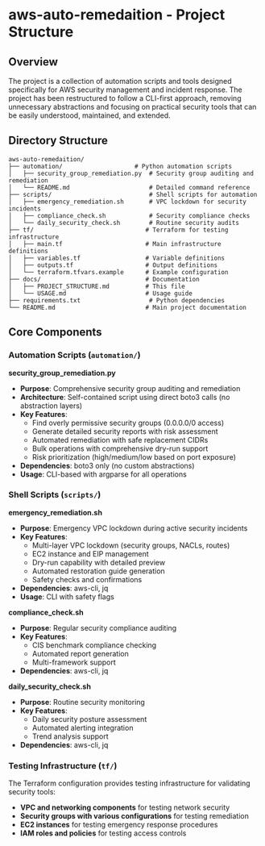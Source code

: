 # aws-auto-remedaition - Project Structure

## Overview

The project is a collection of automation scripts and tools designed specifically for AWS security management and incident response. The project has been restructured to follow a CLI-first approach, removing unnecessary abstractions and focusing on practical security tools that can be easily understood, maintained, and extended.

## Directory Structure

```
aws-auto-remedaition/
├── automation/                    # Python automation scripts
│   ├── security_group_remediation.py  # Security group auditing and remediation
│   └── README.md                      # Detailed command reference
├── scripts/                           # Shell scripts for automation
│   ├── emergency_remediation.sh       # VPC lockdown for security incidents
│   ├── compliance_check.sh            # Security compliance checks
│   └── daily_security_check.sh        # Routine security audits
├── tf/                               # Terraform for testing infrastructure
│   ├── main.tf                       # Main infrastructure definitions
│   ├── variables.tf                  # Variable definitions
│   ├── outputs.tf                    # Output definitions
│   └── terraform.tfvars.example      # Example configuration
├── docs/                             # Documentation
│   ├── PROJECT_STRUCTURE.md          # This file
│   └── USAGE.md                      # Usage guide
├── requirements.txt                   # Python dependencies
└── README.md                         # Main project documentation
```

## Core Components

### Automation Scripts (`automation/`)

**security_group_remediation.py**
- **Purpose**: Comprehensive security group auditing and remediation
- **Architecture**: Self-contained script using direct boto3 calls (no abstraction layers)
- **Key Features**:
  - Find overly permissive security groups (0.0.0.0/0 access)
  - Generate detailed security reports with risk assessment
  - Automated remediation with safe replacement CIDRs
  - Bulk operations with comprehensive dry-run support
  - Risk prioritization (high/medium/low based on port exposure)
- **Dependencies**: boto3 only (no custom abstractions)
- **Usage**: CLI-based with argparse for all operations

### Shell Scripts (`scripts/`)

**emergency_remediation.sh**
- **Purpose**: Emergency VPC lockdown during active security incidents
- **Key Features**:
  - Multi-layer VPC lockdown (security groups, NACLs, routes)
  - EC2 instance and EIP management
  - Dry-run capability with detailed preview
  - Automated restoration guide generation
  - Safety checks and confirmations
- **Dependencies**: aws-cli, jq
- **Usage**: CLI with safety flags

**compliance_check.sh**
- **Purpose**: Regular security compliance auditing
- **Key Features**:
  - CIS benchmark compliance checking
  - Automated report generation
  - Multi-framework support
- **Dependencies**: aws-cli, jq

**daily_security_check.sh**
- **Purpose**: Routine security monitoring
- **Key Features**:
  - Daily security posture assessment
  - Automated alerting integration
  - Trend analysis support
- **Dependencies**: aws-cli, jq

### Testing Infrastructure (`tf/`)

The Terraform configuration provides testing infrastructure for validating security tools:

- **VPC and networking components** for testing network security
- **Security groups with various configurations** for testing remediation
- **EC2 instances** for testing emergency response procedures
- **IAM roles and policies** for testing access controls


